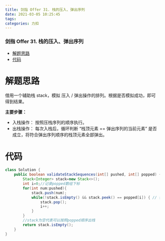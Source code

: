 ```yaml
---
title: 剑指 Offer 31. 栈的压入、弹出序列
date: 2021-03-05 10:25:45
tags: 
categories: 力扣
---
```


<!--more-->

### 剑指 Offer 31. 栈的压入、弹出序列

- [解题思路](#_2)
- [代码](#_8)

# 解题思路

借用一个辅助栈 stack，模拟 压入 / 弹出操作的排列。根据是否模拟成功，即可得到结果。

**主要步骤：**

- 入栈操作： 按照压栈序列的顺序执行。
- 出栈操作： 每次入栈后，循环判断 “栈顶元素 == 弹出序列的当前元素” 是否成立，将符合弹出序列顺序的栈顶元素全部弹出。

# 代码

```java
class Solution {
    public boolean validateStackSequences(int[] pushed, int[] popped) {
        Stack<Integer> stack=new Stack<>();
        int i=0;//记录popped数组下标
        for(int num:pushed){
            stack.push(num);
            while(!stack.isEmpty() && stack.peek() == popped[i]) { // 循环判断与出栈
                stack.pop();
                i++;
            }
        }
        //stack为空代表可以按照popped顺序出栈
        return stack.isEmpty();
    }
}
```